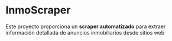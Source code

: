 # InmoScraper
Este proyecto proporciona un **scraper automatizado** para extraer información detallada de anuncios inmobiliarios desde sitios web
